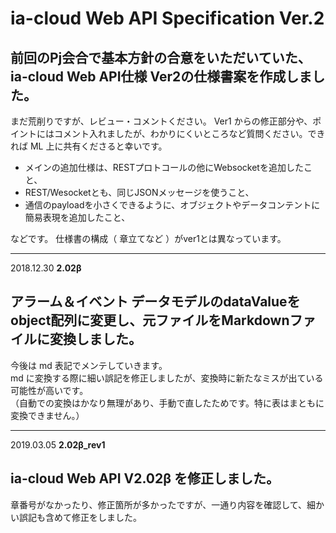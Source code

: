 # ia-cloud Web API Specification Ver.2

## 前回のPj会合で基本方針の合意をいただいていた、ia-cloud Web API仕様 Ver2の仕様書案を作成しました。

まだ荒削りですが、レビュー・コメントください。
Ver1 からの修正部分や、ポイントにはコメント入れましたが、わかりにくいところなど質問ください。できれば ML 上に共有くださると幸いです。

 - メインの追加仕様は、RESTプロトコールの他にWebsocketを追加したこと、
 - REST/Wesocketとも、同じJSONメッセージを使うこと、
 - 通信のpayloadを小さくできるように、オブジェクトやデータコンテントに簡易表現を追加したこと、

などです。
仕様書の構成（ 章立てなど ）がver1とは異なっています。

***
2018.12.30 **2.02β**

## アラーム＆イベント データモデルのdataValueをobject配列に変更し、元ファイルをMarkdownファイルに変換しました。

今後は md 表記でメンテしていきます。<br>
md に変換する際に細い誤記を修正しましたが、変換時に新たなミスが出ている可能性が高いです。<br>
（自動での変換はかなり無理があり、手動で直したためです。特に表はまともに変換できません。）

***
2019.03.05 **2.02β_rev1**

## ia-cloud Web API V2.02β を修正しました。

章番号がなかったり、修正箇所が多かったですが、一通り内容を確認して、細かい誤記も含めて修正をしました。
